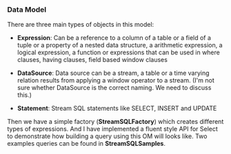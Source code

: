 
### Data Model
There are three main types of objects in this model:


-  **Expression**: Can be a reference to a column of a table or a field of a tuple or a property of a nested data structure, a arithmetic expression, a logical expression, a function or expressions that can be used in where clauses, having clauses, field based window clauses

-  **DataSource**: Data source can be a stream, a table or a time varying relation results from applying a window operator to a stream. (I'm not sure whether DataSource is the correct naming. We need to discuss this.)

-  **Statement**: Stream SQL statements like SELECT, INSERT and UPDATE


Then we have a simple factory (**StreamSQLFactory**) which creates different types of expressions. And I have implemented a fluent style API for Select to demonstrate how building a query using this OM will looks like. Two examples queries can be found in **StreamSQLSamples**.